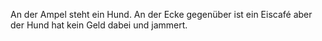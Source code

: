 An der Ampel steht ein Hund. An der Ecke gegenüber ist ein Eiscafé aber der Hund hat kein Geld dabei und jammert.